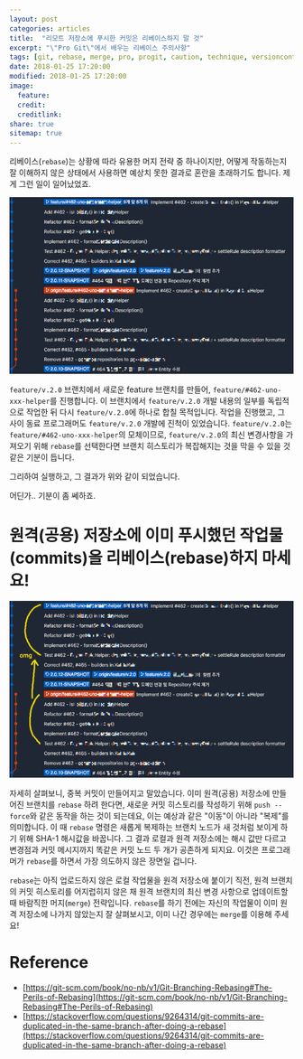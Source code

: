 ```yaml
---
layout: post
categories: articles
title:  "리모트 저장소에 푸시한 커밋은 리베이스하지 말 것"
excerpt: "\"Pro Git\"에서 배우는 리베이스 주의사항"
tags: [git, rebase, merge, pro, progit, caution, technique, versioncontrol, 깃, 프로, 프로깃, 리베이스, 머지, 형상관리, 요령]
date: 2018-01-25 17:20:00
modified: 2018-01-25 17:20:00
image: 
  feature: 
  credit: 
  creditlink: 
share: true
sitemap: true
---
```


리베이스(`rebase`)는 상황에 따라 유용한 머지 전략 중 하나이지만, 어떻게 작동하는지 잘 이해하지 않은 상태에서 사용하면 예상치 못한 결과로 혼란을 초래하기도 합니다.
제게 그런 일이 일어났었죠.

![wrong rebase](/images/20180125_wrong_rebase/1.png "rebase 했는데, 뭔가 이상하다")

`feature/v.2.0` 브랜치에서 새로운 feature 브랜치를 만들어, `feature/#462-uno-xxx-helper`를 진행합니다. 이 브랜치에서 `feature/v.2.0` 개발 내용의 일부를 독립적으로 작업한 뒤 다시 `feature/v.2.0`에 하나로 합칠 목적입니다. 작업을 진행했고, 그 사이 동료 프로그래머도 `feature/v.2.0` 개발에 진척이 있었습니다. `feature/v.2.0`는 `feature/#462-uno-xxx-helper`의 모체이므로, `feature/v.2.0`의 최신 변경사항을 가져오기 위해 `rebase`를 선택한다면 브랜치 히스토리가 복잡해지는 것을 막을 수 있을 것 같은 기분이 듭니다.

그리하여 실행하고, 그 결과가 위와 같이 되었습니다.

어딘가.. 기분이 좀 쎄하죠.


# 원격(공용) 저장소에 이미 푸시했던 작업물(commits)을 리베이스(rebase)하지 마세요!

![wrong rebase explanation](/images/20180125_wrong_rebase/2.png "같은 commit 내용이 이동하지 않고 복제되어 중복이 발생해 버렸다")

자세히 살펴보니, 중복 커밋이 만들어지고 말았습니다. 이미 원격(공용) 저장소에 만들어진 브랜치를 `rebase` 하려 한다면, 새로운 커밋 히스토리를 작성하기 위해 `push --force`와 같은 동작을 하는 것이 되는데요, 이는 예상과 같은 "이동"이 아니라 "복제"를 의미합니다. 이 때 `rebase` 명령은 새롭게 복제하는 브랜치 노드가 새 것처럼 보이게 하기 위해 SHA-1 해시값을 바꿉니다. 그 결과 로컬과 원격 저장소에는 해시 값만 다르고 변경점과 커밋 메시지까지 똑같은 커밋 노드 두 개가 공존하게 되지요. 이것은 프로그래머가 `rebase`를 하면서 가장 의도하지 않은 장면일 겁니다.

`rebase`는 아직 업로드하지 않은 로컬 작업물을 원격 저장소에 붙이기 직전, 원격 브랜치의 커밋 히스토리를 어지럽히지 않은 채 원격 브랜치의 최신 변경 사항으로 업데이트할 때 바람직한 머지(`merge`) 전략입니다. `rebase`를 하기 전에는 자신의 작업물이 이미 원격 저장소에 나가지 않았는지 잘 살펴보시고, 이미 나간 경우에는 `merge`를 이용해 주세요!


# Reference

* [https://git-scm.com/book/no-nb/v1/Git-Branching-Rebasing#The-Perils-of-Rebasing](https://git-scm.com/book/no-nb/v1/Git-Branching-Rebasing#The-Perils-of-Rebasing)
* [https://stackoverflow.com/questions/9264314/git-commits-are-duplicated-in-the-same-branch-after-doing-a-rebase](https://stackoverflow.com/questions/9264314/git-commits-are-duplicated-in-the-same-branch-after-doing-a-rebase)
